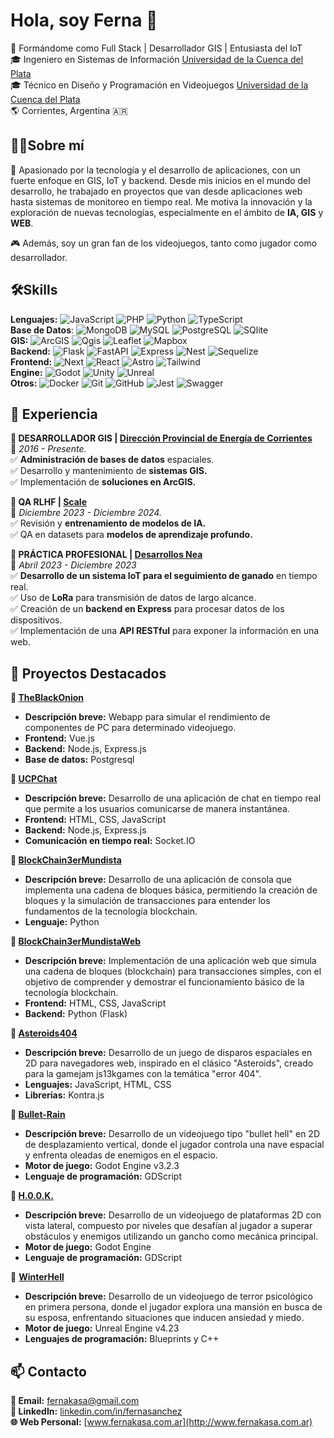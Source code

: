 # **Hola, soy Ferna 👋**
🚀 Formándome como Full Stack | Desarrollador GIS | Entusiasta del IoT  
🎓 Ingeniero en Sistemas de Información [Universidad de la Cuenca del Plata](https://www.ucp.edu.ar/)  
🎓 Técnico en Diseño y Programación en Videojuegos [Universidad de la Cuenca del Plata](https://www.ucp.edu.ar/)  
🌎 Corrientes, Argentina 🇦🇷

## **👨‍💻Sobre mí**
🚀 Apasionado por la tecnología y el desarrollo de aplicaciones, con un fuerte enfoque en GIS, IoT y backend. Desde mis inicios en el mundo del desarrollo, he trabajado en proyectos que van desde aplicaciones web hasta sistemas de monitoreo en tiempo real. Me motiva la innovación y la exploración de nuevas tecnologías, especialmente en el ámbito de **IA, GIS** y **WEB**.

🎮 Además, soy un gran fan de los videojuegos, tanto como jugador como desarrollador.

## **🛠️Skills**
**Lenguajes:** ![JavaScript](https://img.shields.io/badge/JavaScript-F7DF1E?logo=javascript&logoColor=000&style=flat-square) ![PHP](https://img.shields.io/badge/PHP-777BB4?logo=php&logoColor=fff&style=flat-square) ![Python](https://img.shields.io/badge/Python-3776AB?logo=python&logoColor=fff&style=flat-square) ![TypeScript](https://img.shields.io/badge/TypeScript-3178C6?logo=typescript&logoColor=fff&style=flat-square)  
**Base de Datos**: ![MongoDB](https://img.shields.io/badge/MongoDB-47A248?logo=mongodb&logoColor=fff&style=flat-square) ![MySQL](https://img.shields.io/badge/MySQL-4479A1?logo=mysql&logoColor=fff&style=flat-square) ![PostgreSQL](https://img.shields.io/badge/PostgreSQL-4169E1?logo=postgresql&logoColor=fff&style=flat-square) ![SQlite](https://img.shields.io/badge/SQLite-003B57?logo=sqlite&logoColor=fff&style=flat-square)  
**GIS:** ![ArcGIS](https://img.shields.io/badge/ArcGIS-2C7AC3?logo=arcgis&logoColor=fff&style=flat-square) ![Qgis](https://img.shields.io/badge/Qgis-589632?logo=qgis&logoColor=fff&style=flat-square) ![Leaflet](https://img.shields.io/badge/Leaflet-199900?logo=leaflet&logoColor=fff&style=flat-square) ![Mapbox](https://img.shields.io/badge/Mapbox-000?logo=mapbox&logoColor=fff&style=flat-square)  
**Backend:** ![Flask](https://img.shields.io/badge/Flask-000?logo=flask&logoColor=fff&style=flat-square) ![FastAPI](https://img.shields.io/badge/FastAPI-009688?logo=fastapi&logoColor=fff&style=flat-square) ![Express](https://img.shields.io/badge/Express-000?logo=express&logoColor=fff&style=flat-square) ![Nest](https://img.shields.io/badge/NestJS-E0234E?logo=nestjs&logoColor=fff&style=flat-square) ![Sequelize](https://img.shields.io/badge/Sequelize-52B0E7?logo=sequelize&logoColor=fff&style=flat-square)  
**Frontend:** ![Next](https://img.shields.io/badge/Next.js-000?logo=nextdotjs&logoColor=fff&style=flat-square) ![React](https://img.shields.io/badge/React-61DAFB?logo=react&logoColor=000&style=flat-square) ![Astro](https://img.shields.io/badge/Astro-BC52EE?logo=astro&logoColor=fff&style=flat-square) ![Tailwind](https://img.shields.io/badge/Tailwind%20CSS-06B6D4?logo=tailwindcss&logoColor=fff&style=flat-square)  
**Engine:** ![Godot](https://img.shields.io/badge/Godot%20Engine-478CBF?logo=godotengine&logoColor=fff&style=flat-square) ![Unity](https://img.shields.io/badge/Unity-FFF?logo=unity&logoColor=000&style=flat-square) ![Unreal](https://img.shields.io/badge/Unreal%20Engine-0E1128?logo=unrealengine&logoColor=fff&style=flat-square)  
**Otros:** ![Docker](https://img.shields.io/badge/Docker-2496ED?logo=docker&logoColor=fff&style=flat-square) ![Git](https://img.shields.io/badge/Git-F05032?logo=git&logoColor=fff&style=flat-square) ![GitHub](https://img.shields.io/badge/GitHub-181717?logo=github&logoColor=fff&style=flat-square) ![Jest](https://img.shields.io/badge/Jest-C21325?logo=jest&logoColor=fff&style=flat-square) ![Swagger](https://img.shields.io/badge/Swagger-85EA2D?logo=swagger&logoColor=000&style=flat-square)

## **💼 Experiencia** 
**🔹 DESARROLLADOR GIS | [Dirección Provincial de Energía de Corrientes](https://www.dpec.com.ar/)**  
📅 *2016 \- Presente.*  
✅ **Administración de bases de datos** espaciales.  
✅ Desarrollo y mantenimiento de **sistemas GIS.**  
✅ Implementación de **soluciones en ArcGIS.**

**🔹 QA RLHF | [Scale](https://scale.com/)**  
📅 *Diciembre 2023 \- Diciembre 2024\.*  
✅ Revisión y **entrenamiento de modelos de IA.**  
✅ QA en datasets para **modelos de aprendizaje profundo.**

**🔹 PRÁCTICA PROFESIONAL | [Desarrollos Nea](https://www.desarrollosnea.com/)**  
📅 *Abril 2023 \- Diciembre 2023*  
✅ **Desarrollo de un sistema IoT para el seguimiento de ganado** en tiempo real.  
✅ Uso de **LoRa** para transmisión de datos de largo alcance.  
✅ Creación de un **backend en Express** para procesar datos de los dispositivos.  
✅ Implementación de una **API RESTful** para exponer la información en una web.

## **📌 Proyectos Destacados**
**🔹 [TheBlackOnion](https://github.com/StefanoSimoni/TheBlackOnion)** 
* **Descripción breve:** Webapp para simular el rendimiento de componentes de PC para determinado videojuego.  
* **Frontend:** Vue.js  
* **Backend:** Node.js, Express.js  
* **Base de datos:** Postgresql

**🔹 [UCPChat](https://github.com/fernakasa/UCPChat)** 
* **Descripción breve:** Desarrollo de una aplicación de chat en tiempo real que permite a los usuarios comunicarse de manera instantánea.   
* **Frontend:** HTML, CSS, JavaScript  
* **Backend:** Node.js, Express.js  
* **Comunicación en tiempo real:** Socket.IO

**🔹 [BlockChain3erMundista](https://github.com/fernakasa/BlockChain3erMundista)**
* **Descripción breve:** Desarrollo de una aplicación de consola que implementa una cadena de bloques básica, permitiendo la creación de bloques y la simulación de transacciones para entender los fundamentos de la tecnología blockchain.  
* **Lenguaje:** Python

**🔹 [BlockChain3erMundistaWeb](https://github.com/fernakasa/BlockChain3erMundistaWeb)**
* **Descripción breve:** Implementación de una aplicación web que simula una cadena de bloques (blockchain) para transacciones simples, con el objetivo de comprender y demostrar el funcionamiento básico de la tecnología blockchain.  
* **Frontend:** HTML, CSS, JavaScript  
* **Backend:** Python (Flask)

**🔹 [Asteroids404](https://github.com/Trece-1101/Asteroids404?tab=readme-ov-file)** 
* **Descripción breve:** Desarrollo de un juego de disparos espaciales en 2D para navegadores web, inspirado en el clásico "Asteroids", creado para la gamejam js13kgames con la temática "error 404".  
* **Lenguajes:** JavaScript, HTML, CSS  
* **Librerías:** Kontra.js

**🔹 [Bullet-Rain](https://github.com/Trece-1101/Bullet-Rain?tab=readme-ov-file)**
* **Descripción breve:** Desarrollo de un videojuego tipo "bullet hell" en 2D de desplazamiento vertical, donde el jugador controla una nave espacial y enfrenta oleadas de enemigos en el espacio.  
* **Motor de juego:** Godot Engine v3.2.3  
* **Lenguaje de programación:** GDScript

**🔹 [H.0.0.K.](https://github.com/Trece-1101/H00K?tab=readme-ov-file)**
* **Descripción breve:** Desarrollo de un videojuego de plataformas 2D con vista lateral, compuesto por niveles que desafían al jugador a superar obstáculos y enemigos utilizando un gancho como mecánica principal.  
* **Motor de juego:** Godot Engine  
* **Lenguaje de programación:** GDScript

🔹 [**WinterHell**](https://github.com/fernakasa/WinterHell)
* **Descripción breve:** Desarrollo de un videojuego de terror psicológico en primera persona, donde el jugador explora una mansión en busca de su esposa, enfrentando situaciones que inducen ansiedad y miedo.  
* **Motor de juego:** Unreal Engine v4.23  
* **Lenguajes de programación:** Blueprints y C++

## **📫 Contacto**
**📧 Email:** [fernakasa@gmail.com](mailto:fernakasa@gmail.com)  
**🔗 LinkedIn:** [linkedin.com/in/fernasanchez](https://www.linkedin.com/in/fernasanchez/)  
**🌐 Web Personal:** [www.fernakasa.com.ar](http://www.fernakasa.com.ar)
